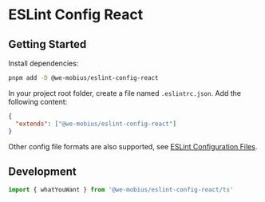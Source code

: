# ESLint Config React

## Getting Started

Install dependencies:

```bash
pnpm add -D @we-mobius/eslint-config-react
```

In your project root folder, create a file named `.eslintrc.json`. Add the following content:

```json
{
  "extends": ["@we-mobius/eslint-config-react"]
}
```

Other config file formats are also supported, see [ESLint Configuration Files](https://eslint.org/docs/latest/user-guide/configuring/configuration-files).

## Development

```JavaScript
import { whatYouWant } from '@we-mobius/eslint-config-react/ts'
```

